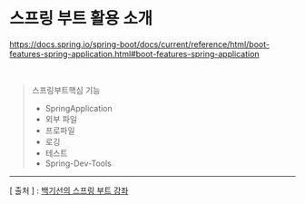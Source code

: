 스프링 부트 활용 소개
===

https://docs.spring.io/spring-boot/docs/current/reference/html/boot-features-spring-application.html#boot-features-spring-application

<br/>

>스프링부트핵심 기능
> * SpringApplication
> * 외부 파일
> * 프로파일
> * 로깅
> * 테스트
> * Spring-Dev-Tools


---
[ 출처 ] : [백기선의 스프링 부트 강좌](https://www.inflearn.com/course/%EC%8A%A4%ED%94%84%EB%A7%81%EB%B6%80%ED%8A%B8/)
